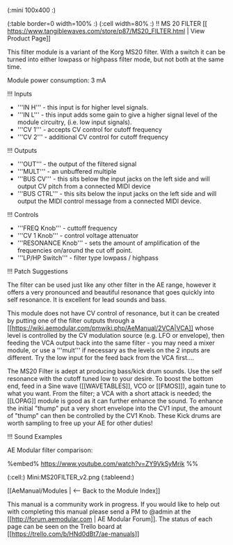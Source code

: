 (:mini 100x400 :)

(:table border=0 width=100% :)
(:cell width=80% :) 
!! MS 20 FILTER
[[ https://www.tangiblewaves.com/store/p87/MS20_FILTER.html | View Product Page]]

This filter module is a variant of the Korg MS20 filter. With a switch it can be turned into either lowpass or highpass filter mode, but not both at the same time.

Module power consumption: 3 mA

!!! Inputs
* '''IN H''' - this input is for higher level signals.
* '''IN L''' - this input adds some gain to give a higher signal level of the module circuitry, (i.e. low input signals).
* '''CV 1''' - accepts CV control for cutoff frequency
* '''CV 2''' - additional CV control for cutoff frequency

!!! Outputs
* '''OUT''' - the output of the filtered signal
* '''MULT''' - an unbuffered multiple
* '''BUS CV''' - this sits below the input jacks on the left side and will output CV pitch from a connected MIDI device
* '''BUS CTRL''' - this sits below the input jacks on the left side and will output the MIDI control message from a connected MIDI device.

!!! Controls
* '''FREQ Knob''' - cuttoff frequency
* '''CV 1 Knob''' - control voltage attenuator
* '''RESONANCE Knob''' - sets the amount of amplification of the frequencies on/around the cut off point.
* '''LP/HP Switch''' - filter type lowpass / highpass

!!! Patch Suggestions

The filter can be used just like any other filter in the AE range, however it offers a very pronounced and beautiful resonance that goes quickly into self resonance. It is excellent for lead sounds and bass.

This module does not have CV control of resonance, but it can be created by putting one of the filter outputs through a [[https://wiki.aemodular.com/pmwiki.php/AeManual/2VCA|VCA]] whose level is controlled by the CV modulation source (e.g. LFO or envelope), then feeding the VCA output back into the same filter - you may need a mixer module, or use a '''mult''' if necessary as the levels on the 2 inputs are different.  Try the low input for the feed back from the VCA first....

The MS20 Filter is adept at producing bass/kick drum sounds.  Use the self resonance with the cutoff tuned low to your desire. To boost the bottom end, feed in a Sine wave ([[WAVETABLES]], VCO or [[FMOS]]), again tune to what you want. From the filter; a VCA with a short attack is needed; the [[LOPAG]] module is good as it can further enhance the sound.  To enhance the initial "thump" put a very short envelope into the CV1 input, the amount of "thump" can then be controlled by the CV1 Knob. These Kick drums are worth sampling to free up your AE for other duties!

!!! Sound Examples

AE Modular filter comparison:

%embed% https://www.youtube.com/watch?v=ZY9VkSyMrik %%


(:cell:) Mini:MS20FILTER_v2.png
(:tableend:)

[[AeManual/Modules | <-- Back to the Module Index]]

This manual is a community work in progress. If you would like to help out with completing this manual please send a PM to @admin at the [[http://forum.aemodular.com | AE Modular Forum]].  The status of each page can be seen on the Trello board at [[https://trello.com/b/HNd0dBt7/ae-manuals]]